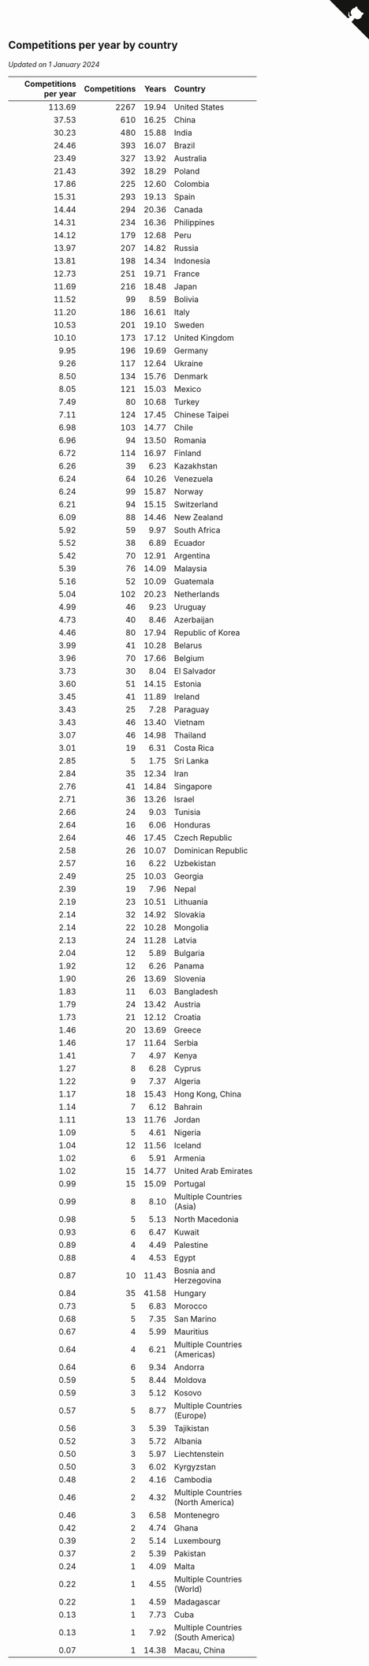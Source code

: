 ## Competitions per year by country

*Updated on  1 January 2024*

| Competitions per year | Competitions | Years | Country |
| ---: | ---: | ---: | :--- |
| 113.69 | 2267 | 19.94 | United States |
| 37.53 | 610 | 16.25 | China |
| 30.23 | 480 | 15.88 | India |
| 24.46 | 393 | 16.07 | Brazil |
| 23.49 | 327 | 13.92 | Australia |
| 21.43 | 392 | 18.29 | Poland |
| 17.86 | 225 | 12.60 | Colombia |
| 15.31 | 293 | 19.13 | Spain |
| 14.44 | 294 | 20.36 | Canada |
| 14.31 | 234 | 16.36 | Philippines |
| 14.12 | 179 | 12.68 | Peru |
| 13.97 | 207 | 14.82 | Russia |
| 13.81 | 198 | 14.34 | Indonesia |
| 12.73 | 251 | 19.71 | France |
| 11.69 | 216 | 18.48 | Japan |
| 11.52 | 99 | 8.59 | Bolivia |
| 11.20 | 186 | 16.61 | Italy |
| 10.53 | 201 | 19.10 | Sweden |
| 10.10 | 173 | 17.12 | United Kingdom |
| 9.95 | 196 | 19.69 | Germany |
| 9.26 | 117 | 12.64 | Ukraine |
| 8.50 | 134 | 15.76 | Denmark |
| 8.05 | 121 | 15.03 | Mexico |
| 7.49 | 80 | 10.68 | Turkey |
| 7.11 | 124 | 17.45 | Chinese Taipei |
| 6.98 | 103 | 14.77 | Chile |
| 6.96 | 94 | 13.50 | Romania |
| 6.72 | 114 | 16.97 | Finland |
| 6.26 | 39 | 6.23 | Kazakhstan |
| 6.24 | 64 | 10.26 | Venezuela |
| 6.24 | 99 | 15.87 | Norway |
| 6.21 | 94 | 15.15 | Switzerland |
| 6.09 | 88 | 14.46 | New Zealand |
| 5.92 | 59 | 9.97 | South Africa |
| 5.52 | 38 | 6.89 | Ecuador |
| 5.42 | 70 | 12.91 | Argentina |
| 5.39 | 76 | 14.09 | Malaysia |
| 5.16 | 52 | 10.09 | Guatemala |
| 5.04 | 102 | 20.23 | Netherlands |
| 4.99 | 46 | 9.23 | Uruguay |
| 4.73 | 40 | 8.46 | Azerbaijan |
| 4.46 | 80 | 17.94 | Republic of Korea |
| 3.99 | 41 | 10.28 | Belarus |
| 3.96 | 70 | 17.66 | Belgium |
| 3.73 | 30 | 8.04 | El Salvador |
| 3.60 | 51 | 14.15 | Estonia |
| 3.45 | 41 | 11.89 | Ireland |
| 3.43 | 25 | 7.28 | Paraguay |
| 3.43 | 46 | 13.40 | Vietnam |
| 3.07 | 46 | 14.98 | Thailand |
| 3.01 | 19 | 6.31 | Costa Rica |
| 2.85 | 5 | 1.75 | Sri Lanka |
| 2.84 | 35 | 12.34 | Iran |
| 2.76 | 41 | 14.84 | Singapore |
| 2.71 | 36 | 13.26 | Israel |
| 2.66 | 24 | 9.03 | Tunisia |
| 2.64 | 16 | 6.06 | Honduras |
| 2.64 | 46 | 17.45 | Czech Republic |
| 2.58 | 26 | 10.07 | Dominican Republic |
| 2.57 | 16 | 6.22 | Uzbekistan |
| 2.49 | 25 | 10.03 | Georgia |
| 2.39 | 19 | 7.96 | Nepal |
| 2.19 | 23 | 10.51 | Lithuania |
| 2.14 | 32 | 14.92 | Slovakia |
| 2.14 | 22 | 10.28 | Mongolia |
| 2.13 | 24 | 11.28 | Latvia |
| 2.04 | 12 | 5.89 | Bulgaria |
| 1.92 | 12 | 6.26 | Panama |
| 1.90 | 26 | 13.69 | Slovenia |
| 1.83 | 11 | 6.03 | Bangladesh |
| 1.79 | 24 | 13.42 | Austria |
| 1.73 | 21 | 12.12 | Croatia |
| 1.46 | 20 | 13.69 | Greece |
| 1.46 | 17 | 11.64 | Serbia |
| 1.41 | 7 | 4.97 | Kenya |
| 1.27 | 8 | 6.28 | Cyprus |
| 1.22 | 9 | 7.37 | Algeria |
| 1.17 | 18 | 15.43 | Hong Kong, China |
| 1.14 | 7 | 6.12 | Bahrain |
| 1.11 | 13 | 11.76 | Jordan |
| 1.09 | 5 | 4.61 | Nigeria |
| 1.04 | 12 | 11.56 | Iceland |
| 1.02 | 6 | 5.91 | Armenia |
| 1.02 | 15 | 14.77 | United Arab Emirates |
| 0.99 | 15 | 15.09 | Portugal |
| 0.99 | 8 | 8.10 | Multiple Countries (Asia) |
| 0.98 | 5 | 5.13 | North Macedonia |
| 0.93 | 6 | 6.47 | Kuwait |
| 0.89 | 4 | 4.49 | Palestine |
| 0.88 | 4 | 4.53 | Egypt |
| 0.87 | 10 | 11.43 | Bosnia and Herzegovina |
| 0.84 | 35 | 41.58 | Hungary |
| 0.73 | 5 | 6.83 | Morocco |
| 0.68 | 5 | 7.35 | San Marino |
| 0.67 | 4 | 5.99 | Mauritius |
| 0.64 | 4 | 6.21 | Multiple Countries (Americas) |
| 0.64 | 6 | 9.34 | Andorra |
| 0.59 | 5 | 8.44 | Moldova |
| 0.59 | 3 | 5.12 | Kosovo |
| 0.57 | 5 | 8.77 | Multiple Countries (Europe) |
| 0.56 | 3 | 5.39 | Tajikistan |
| 0.52 | 3 | 5.72 | Albania |
| 0.50 | 3 | 5.97 | Liechtenstein |
| 0.50 | 3 | 6.02 | Kyrgyzstan |
| 0.48 | 2 | 4.16 | Cambodia |
| 0.46 | 2 | 4.32 | Multiple Countries (North America) |
| 0.46 | 3 | 6.58 | Montenegro |
| 0.42 | 2 | 4.74 | Ghana |
| 0.39 | 2 | 5.14 | Luxembourg |
| 0.37 | 2 | 5.39 | Pakistan |
| 0.24 | 1 | 4.09 | Malta |
| 0.22 | 1 | 4.55 | Multiple Countries (World) |
| 0.22 | 1 | 4.59 | Madagascar |
| 0.13 | 1 | 7.73 | Cuba |
| 0.13 | 1 | 7.92 | Multiple Countries (South America) |
| 0.07 | 1 | 14.38 | Macau, China |


<a href="https://github.com/jonatanklosko/wca_statistics" class="github-corner" aria-label="View source on Github"><svg width="80" height="80" viewBox="0 0 250 250" style="fill:#151513; color:#fff; position: absolute; top: 0; border: 0; right: 0;" aria-hidden="true"><path d="M0,0 L115,115 L130,115 L142,142 L250,250 L250,0 Z"></path><path d="M128.3,109.0 C113.8,99.7 119.0,89.6 119.0,89.6 C122.0,82.7 120.5,78.6 120.5,78.6 C119.2,72.0 123.4,76.3 123.4,76.3 C127.3,80.9 125.5,87.3 125.5,87.3 C122.9,97.6 130.6,101.9 134.4,103.2" fill="currentColor" style="transform-origin: 130px 106px;" class="octo-arm"></path><path d="M115.0,115.0 C114.9,115.1 118.7,116.5 119.8,115.4 L133.7,101.6 C136.9,99.2 139.9,98.4 142.2,98.6 C133.8,88.0 127.5,74.4 143.8,58.0 C148.5,53.4 154.0,51.2 159.7,51.0 C160.3,49.4 163.2,43.6 171.4,40.1 C171.4,40.1 176.1,42.5 178.8,56.2 C183.1,58.6 187.2,61.8 190.9,65.4 C194.5,69.0 197.7,73.2 200.1,77.6 C213.8,80.2 216.3,84.9 216.3,84.9 C212.7,93.1 206.9,96.0 205.4,96.6 C205.1,102.4 203.0,107.8 198.3,112.5 C181.9,128.9 168.3,122.5 157.7,114.1 C157.9,116.9 156.7,120.9 152.7,124.9 L141.0,136.5 C139.8,137.7 141.6,141.9 141.8,141.8 Z" fill="currentColor" class="octo-body"></path></svg></a><style>.github-corner:hover .octo-arm{animation:octocat-wave 560ms ease-in-out}@keyframes octocat-wave{0%,100%{transform:rotate(0)}20%,60%{transform:rotate(-25deg)}40%,80%{transform:rotate(10deg)}}@media (max-width:500px){.github-corner:hover .octo-arm{animation:none}.github-corner .octo-arm{animation:octocat-wave 560ms ease-in-out}}</style>
